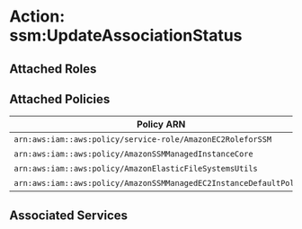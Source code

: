 # Action: ssm:UpdateAssociationStatus

## Attached Roles

## Attached Policies

| Policy ARN | Policy Name |
|------------|-------------|
| `arn:aws:iam::aws:policy/service-role/AmazonEC2RoleforSSM` | [AmazonEC2RoleforSSM](../policies.md#amazonec2roleforssm) |
| `arn:aws:iam::aws:policy/AmazonSSMManagedInstanceCore` | [AmazonSSMManagedInstanceCore](../policies.md#amazonssmmanagedinstancecore) |
| `arn:aws:iam::aws:policy/AmazonElasticFileSystemsUtils` | [AmazonElasticFileSystemsUtils](../policies.md#amazonelasticfilesystemsutils) |
| `arn:aws:iam::aws:policy/AmazonSSMManagedEC2InstanceDefaultPolicy` | [AmazonSSMManagedEC2InstanceDefaultPolicy](../policies.md#amazonssmmanagedec2instancedefaultpolicy) |

## Associated Services


